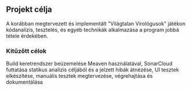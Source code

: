 ## Projekt célja

A korábban megtervezett és implementált "Világtalan Virológusok" játékon kódanalízis, tesztelés, és egyéb technikák alkalmazása a program jobbá tétele érdekében.

### Kitűzőtt célok
Build keretrendszer beüzemelése Meaven használatával, SonarCloud futtatása statikus analízis céljából és a jelzett hibák átnézése, UI tesztek elkészítése, manuális tesztek megtervezése, végrehajtása és dokumentálása
